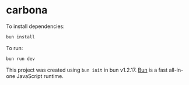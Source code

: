 # carbona

To install dependencies:

```bash
bun install
```

To run:

```bash
bun run dev
```

This project was created using `bun init` in bun v1.2.17. [Bun](https://bun.sh) is a fast all-in-one JavaScript runtime.
